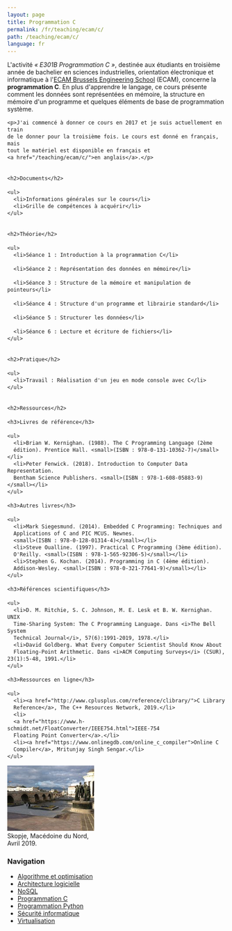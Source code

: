 ```yaml
---
layout: page
title: Programmation C
permalink: /fr/teaching/ecam/c/
path: /teaching/ecam/c/
language: fr
---
```


<div class="page-col-wrapper">
  <div class="page-col page-col-1">
    <p>L'activité <i>« E301B Programmation C »</i>, destinée aux étudiants en
    troisième année de bachelier en sciences industrielles, orientation
    électronique et informatique à
    l'<a href="https://www.vinci.be/fr-be/ecam">ECAM Brussels Engineering
    School</a> (ECAM), concerne la <b>programmation C</b>. En plus d'apprendre
    le langage, ce cours présente comment les données sont représentées en
    mémoire, la structure en mémoire d'un programme et quelques éléments de
    base de programmation système.</p>

    <p>J'ai commencé à donner ce cours en 2017 et je suis actuellement en train
    de le donner pour la troisième fois. Le cours est donné en français, mais
    tout le matériel est disponible en français et
    <a href="/teaching/ecam/c/">en anglais</a>.</p>


    <h2>Documents</h2>

    <ul>
      <li>Informations générales sur le cours</li>
      <li>Grille de compétences à acquérir</li>
    </ul>


    <h2>Théorie</h2>

    <ul>
      <li>Séance 1 : Introduction à la programmation C</li>

      <li>Séance 2 : Représentation des données en mémoire</li>

      <li>Séance 3 : Structure de la mémoire et manipulation de pointeurs</li>

      <li>Séance 4 : Structure d'un programme et librairie standard</li>

      <li>Séance 5 : Structurer les données</li>

      <li>Séance 6 : Lecture et écriture de fichiers</li>
    </ul>


    <h2>Pratique</h2>

    <ul>
      <li>Travail : Réalisation d'un jeu en mode console avec C</li>
    </ul>


    <h2>Ressources</h2>

    <h3>Livres de référence</h3>

    <ul>
      <li>Brian W. Kernighan. (1988). The C Programming Language (2ème
      édition). Prentice Hall. <small>(ISBN : 978-0-131-10362-7)</small></li>
      <li>Peter Fenwick. (2018). Introduction to Computer Data Representation.
      Bentham Science Publishers. <small>(ISBN : 978-1-608-05883-9)</small></li>
    </ul>

    <h3>Autres livres</h3>

    <ul>
      <li>Mark Siegesmund. (2014). Embedded C Programming: Techniques and
      Applications of C and PIC MCUS. Newnes.
      <small>(ISBN : 978-0-128-01314-4)</small></li>
      <li>Steve Oualline. (1997). Practical C Programming (3ème édition).
      O'Reilly. <small>(ISBN : 978-1-565-92306-5)</small></li>
      <li>Stephen G. Kochan. (2014). Programming in C (4ème édition).
      Addison-Wesley. <small>(ISBN : 978-0-321-77641-9)</small></li>
    </ul>

    <h3>Références scientifiques</h3>

    <ul>
      <li>D. M. Ritchie, S. C. Johnson, M. E. Lesk et B. W. Kernighan. UNIX
      Time-Sharing System: The C Programming Language. Dans <i>The Bell System
      Technical Journal</i>, 57(6):1991-2019, 1978.</li>
      <li>David Goldberg. What Every Computer Scientist Should Know About
      Floating-Point Arithmetic. Dans <i>ACM Computing Surveys</i> (CSUR), 23(1):5-48, 1991.</li>
    </ul>

    <h3>Ressources en ligne</h3>

    <ul>
      <li><a href="http://www.cplusplus.com/reference/clibrary/">C Library 
      Reference</a>, The C++ Resources Network, 2019.</li>
      <li>
      <a href="https://www.h-schmidt.net/FloatConverter/IEEE754.html">IEEE-754
      Floating Point Converter</a>.</li>
      <li><a href="https://www.onlinegdb.com/online_c_compiler">Online C
      Compiler</a>, Mritunjay Singh Sengar.</li>
    </ul>
  </div>
  <div class="page-col page-col-2">
    <p><img src="/images/skopje.jpg" alt="Skopje, Macédoine du Nord, Avril
    2019." width="200" height="150"><br>
    Skopje, Macédoine du Nord,<br>Avril 2019.</p>
    <h3>Navigation</h3>
    <ul class="navigation">
      <li><a href="/fr/teaching/ecam/algopti/">Algorithme et
      optimisation</a></li>
      <li><a href="/fr/teaching/ecam/softarch/">Architecture logicielle</a></li>
      <li><a href="/fr/teaching/ecam/nosql/">NoSQL</a></li>
      <li><a href="/fr/teaching/ecam/c/">Programmation C</a></li>
      <li><a href="/fr/teaching/ecam/python/">Programmation Python</a></li>
      <li><a href="/fr/teaching/ecam/security/">Sécurité informatique</a></li>
      <li><a href="/fr/teaching/ecam/virtualisation/">Virtualisation</a></li>
    </ul>
  </div>
</div>
